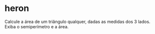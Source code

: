 # heron
Calcule a área de um triângulo qualquer, dadas as medidas dos 3 lados. Exiba o semiperímetro e a área.
